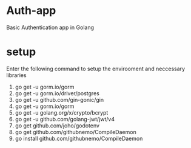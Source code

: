 # Auth-app
Basic Authentication app in Golang 

# setup
Enter the following command to setup the envirooment and neccessary libraries 
1. go get -u gorm.io/gorm
2. go get -u gorm.io/driver/postgres
3. go get -u github.com/gin-gonic/gin
4. go get -u gorm.io/gorm
5. go get -u golang.org/x/crypto/bcrypt
6. go get -u github.com/golang-jwt/jwt/v4
7. go get github.com/joho/godotenv
8. go get github.com/githubnemo/CompileDaemon
9. go install github.com/githubnemo/CompileDaemon



